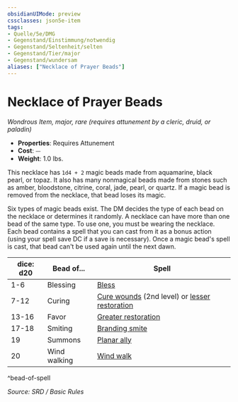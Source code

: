 ```yaml
---
obsidianUIMode: preview
cssclasses: json5e-item
tags:
- Quelle/5e/DMG
- Gegenstand/Einstimmung/notwendig
- Gegenstand/Seltenheit/selten
- Gegenstand/Tier/major
- Gegenstand/wundersam
aliases: ["Necklace of Prayer Beads"]
---
```

# Necklace of Prayer Beads
*Wondrous Item, major, rare (requires attunement by a cleric, druid, or paladin)*  

- **Properties**: Requires Attunement
- **Cost**: ⏤
- **Weight**: 1.0 lbs.

This necklace has `1d4 + 2` magic beads made from aquamarine, black pearl, or topaz. It also has many nonmagical beads made from stones such as amber, bloodstone, citrine, coral, jade, pearl, or quartz. If a magic bead is removed from the necklace, that bead loses its magic.

Six types of magic beads exist. The DM decides the type of each bead on the necklace or determines it randomly. A necklace can have more than one bead of the same type. To use one, you must be wearing the necklace. Each bead contains a spell that you can cast from it as a bonus action (using your spell save DC if a save is necessary). Once a magic bead's spell is cast, that bead can't be used again until the next dawn.

| dice: d20 | Bead of... | Spell |
|-----------|------------|-------|
| 1-6 | Blessing | [Bless](../Zauber/Segnen.md) |
| 7-12 | Curing | [Cure wounds](../Zauber/Wunden-heilen.md) (2nd level) or [lesser restoration](../Zauber/Schwache-Genesung.md) |
| 13-16 | Favor | [Greater restoration](../Zauber/Vollständige-Genesung.md) |
| 17-18 | Smiting | [Branding smite](../Zauber/Brandmarkendes-Niederstrecken.md) |
| 19 | Summons | [Planar ally](../Zauber/Verbündeter-aus-den-Ebenen.md) |
| 20 | Wind walking | [Wind walk](../Zauber/Wandwandeln.md) |
^bead-of-spell

*Source: SRD / Basic Rules*
